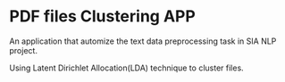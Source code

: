 # PDF files Clustering APP

An application that automize the text data preprocessing task in SIA NLP project.

Using Latent Dirichlet Allocation(LDA) technique to cluster files.